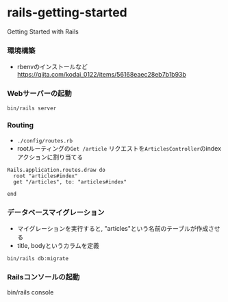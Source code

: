 # rails-getting-started
Getting Started with Rails

### 環境構築
- rbenvのインストールなど　https://qiita.com/kodai_0122/items/56168eaec28eb7b1b93b

### Webサーバーの起動
```
bin/rails server
```

### Routing
- `./config/routes.rb`
- rootルーティングの`Get /article` リクエストを`ArticlesController`のindexアクションに割り当てる
```
Rails.application.routes.draw do
  root "articles#index"
  get "/articles", to: "articles#index"

end
```

### データベースマイグレーション
- マイグレーションを実行すると, "articles"という名前のテーブルが作成させる
- title, bodyというカラムを定義
```
bin/rails db:migrate
```

### Railsコンソールの起動
bin/rails console

